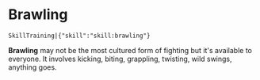 # Brawling

`SkillTraining|{"skill":"skill:brawling"}`

**Brawling** may not be the most cultured form of fighting but it's available to everyone. It involves kicking, biting, grappling, twisting, wild swings, anything goes.
